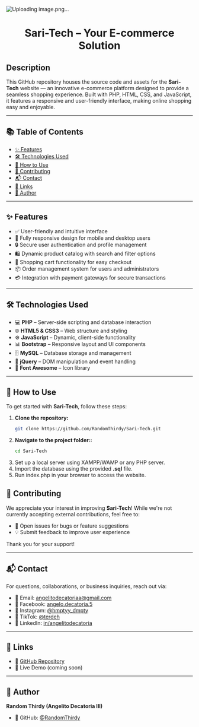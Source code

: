 ![Uploading image.png…]()

<h1 align="center">Sari-Tech – Your E-commerce Solution</h1>

## Description

This GitHub repository houses the source code and assets for the **Sari-Tech** website — an innovative e-commerce platform designed to provide a seamless shopping experience. Built with PHP, HTML, CSS, and JavaScript, it features a responsive and user-friendly interface, making online shopping easy and enjoyable.

---

## 📚 Table of Contents

- [✨ Features](#-features)  
- [🛠️ Technologies Used](#️-technologies-used)  
- [🚀 How to Use](#-how-to-use)  
- [🤝 Contributing](#-contributing)  
- [📬 Contact](#-contact)  
- [🔗 Links](#-links)  
- [👤 Author](#-author)

---

## ✨ Features

- ✅ User-friendly and intuitive interface  
- 📱 Fully responsive design for mobile and desktop users  
- 🔒 Secure user authentication and profile management  
- 🛍️ Dynamic product catalog with search and filter options  
- 🛒 Shopping cart functionality for easy checkout  
- 📦 Order management system for users and administrators  
- 💳 Integration with payment gateways for secure transactions  

---

## 🛠️ Technologies Used

- 💻 **PHP** – Server-side scripting and database interaction  
- 🌐 **HTML5 & CSS3** – Web structure and styling  
- ⚙️ **JavaScript** – Dynamic, client-side functionality  
- 📊 **Bootstrap** – Responsive layout and UI components  
- 🗄️ **MySQL** – Database storage and management  
- 📜 **jQuery** – DOM manipulation and event handling  
- 🎨 **Font Awesome** – Icon library  

---

## 🚀 How to Use

To get started with **Sari-Tech**, follow these steps:

1. **Clone the repository:**
   ```bash
   git clone https://github.com/RandomThirdy/Sari-Tech.git
2. **Navigate to the project folder::**
    ```bash
    cd Sari-Tech
3. Set up a local server using XAMPP/WAMP or any PHP server.
4. Import the database using the provided **.sql** file.
5. Run index.php in your browser to access the website.

## 🤝 Contributing

We appreciate your interest in improving **Sari-Tech**! While we're not currently accepting external contributions, feel free to:

- 🐛 Open issues for bugs or feature suggestions  
- 💡 Submit feedback to improve user experience  

Thank you for your support!

---

## 📬 Contact

For questions, collaborations, or business inquiries, reach out via:

- 📧 Email: [angelitodecatoriaa@gmail.com](mailto:angelitodecatoriaa@gmail.com)  
- 💬 Facebook: [angelo.decatoria.5](https://facebook.com/angelo.decatoria.5)  
- 📸 Instagram: [@hmptyy_dmpty](https://instagram.com/hmptyy_dmpty)  
- 🎵 TikTok: [@terdeh](https://www.tiktok.com/@terdeh)  
- 💼 LinkedIn: [in/angelitodecatoria](https://linkedin.com/in/angelitodecatoria)  

---

## 🔗 Links

- 📂 [GitHub Repository](https://github.com/RandomThirdy/Sari-Tech)  
- 🚀 Live Demo (coming soon)  

---

## 👤 Author

**Random Thirdy (Angelito Decatoria III)**

- 🐙 GitHub: [@RandomThirdy](https://github.com/RandomThirdy)  

